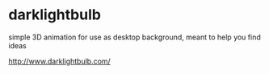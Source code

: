 # darklightbulb

simple 3D animation for use as desktop background, meant to help you find ideas

http://www.darklightbulb.com/
